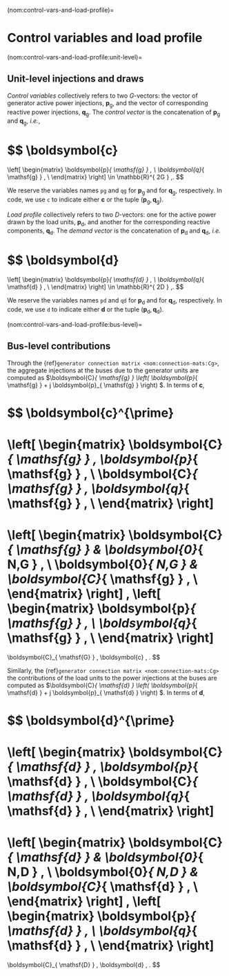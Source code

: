 (nom:control-vars-and-load-profile)=
# Control variables and load profile

(nom:control-vars-and-load-profile:unit-level)=
## Unit-level injections and draws

*Control variables* collectively refers to two $G$-vectors:
the vector of generator active power injections,
$\boldsymbol{p}_{ \mathsf{g} }$,
and
the vector of corresponding reactive power injections,
$\boldsymbol{q}_{ \mathsf{g} }$.
The *control vector* is the concatenation of
$\boldsymbol{p}_{ \mathsf{g} }$ and $\boldsymbol{q}_{ \mathsf{g} }$,
*i.e.*,

$$
\boldsymbol{c}
=
\left[ \begin{matrix}
    \boldsymbol{p}_{ \mathsf{g} }   \, \\
    \boldsymbol{q}_{ \mathsf{g} }   \, \\
\end{matrix} \right]
\in \mathbb{R}^{ 2G } \,.
$$

We reserve the variables names `pg` and `qg`
for $\boldsymbol{p}_{ \mathsf{g} }$
and for $\boldsymbol{q}_{ \mathsf{g} }$,
respectively.
In code, we use `c` to indicate either
$\boldsymbol{c}$
or the tuple
$\left( \boldsymbol{p}_{ \mathsf{g} }, \boldsymbol{q}_{ \mathsf{g} } \right)$.

*Load profile* collectively refers to two $D$-vectors:
one for the active power drawn by the load units,
$\boldsymbol{p}_{ \mathsf{d} }$,
and
another for the corresponding reactive components,
$\boldsymbol{q}_{ \mathsf{d} }$.
The *demand vector* is the concatenation of
$\boldsymbol{p}_{ \mathsf{d }}$ and
$\boldsymbol{q}_{ \mathsf{d} }$, *i.e.*

$$
\boldsymbol{d}
=
\left[ \begin{matrix}
    \boldsymbol{p}_{ \mathsf{d} }   \, \\
    \boldsymbol{q}_{ \mathsf{d} }   \, \\
\end{matrix} \right]
\in \mathbb{R}^{ 2D } \,.
$$

We reserve the variables names `pd` and `qd`
for $\boldsymbol{p}_{ \mathsf{d} }$
and for $\boldsymbol{q}_{ \mathsf{d} }$,
respectively.
In code, we use `d` to indicate either
$\boldsymbol{d}$
or the tuple
$\left( \boldsymbol{p}_{ \mathsf{d} }, \boldsymbol{q}_{ \mathsf{d} } \right)$.

(nom:control-vars-and-load-profile:bus-level)=
## Bus-level contributions

Through the {ref}`generator connection matrix <nom:connection-mats:Cg>`,
the aggregate injections at the buses due to the generator units are computed as
$\boldsymbol{C}_{ \mathsf{g} } \left( \boldsymbol{p}_{ \mathsf{g} } + j \boldsymbol{p}_{ \mathsf{g} } \right) $.
In terms of $\boldsymbol{c}$,

$$
\boldsymbol{c}^{\prime}
=
\left[ \begin{matrix}
    \boldsymbol{C}_{ \mathsf{g} } \, \boldsymbol{p}_{ \mathsf{g} } \, \\
    \boldsymbol{C}_{ \mathsf{g} } \, \boldsymbol{q}_{ \mathsf{g} } \, \\
\end{matrix} \right]
=
\left[ \begin{matrix}
    \boldsymbol{C}_{ \mathsf{g} }
    &
    \boldsymbol{0}_{ N,G }          \, \\
    \boldsymbol{0}_{ N,G }
    &
    \boldsymbol{C}_{ \mathsf{g} }   \, \\
\end{matrix} \right]
\,
\left[ \begin{matrix}
    \boldsymbol{p}_{ \mathsf{g} } \, \\
    \boldsymbol{q}_{ \mathsf{g} } \, \\
\end{matrix} \right]
=
\boldsymbol{C}_{ \mathsf{G} } \, \boldsymbol{c}
\, .
$$

Similarly, the {ref}`generator connection matrix <nom:connection-mats:Cg>`
the contributions of the load units to the power injections at the buses are computed as
$\boldsymbol{C}_{ \mathsf{d} } \left( \boldsymbol{p}_{ \mathsf{d} } + j \boldsymbol{p}_{ \mathsf{d} } \right) $.
In terms of $\boldsymbol{d}$,

$$
\boldsymbol{d}^{\prime}
=
\left[ \begin{matrix}
    \boldsymbol{C}_{ \mathsf{d} } \, \boldsymbol{p}_{ \mathsf{d} } \, \\
    \boldsymbol{C}_{ \mathsf{d} } \, \boldsymbol{q}_{ \mathsf{d} } \, \\
\end{matrix} \right]
=
\left[ \begin{matrix}
    \boldsymbol{C}_{ \mathsf{d} }
    &
    \boldsymbol{0}_{ N,D }          \, \\
    \boldsymbol{0}_{ N,D }
    &
    \boldsymbol{C}_{ \mathsf{d} }   \, \\
\end{matrix} \right]
\,
\left[ \begin{matrix}
    \boldsymbol{p}_{ \mathsf{d} } \, \\
    \boldsymbol{q}_{ \mathsf{d} } \, \\
\end{matrix} \right]
=
\boldsymbol{C}_{ \mathsf{D} } \, \boldsymbol{d}
\, .
$$
